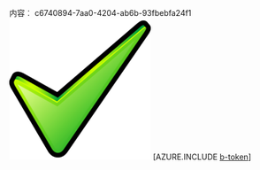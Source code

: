 内容︰ c6740894-7aa0-4204-ab6b-93fbebfa24f1![图像](77c46ceb-afdf-4038-b299-8fb03454f1b5.png)
[AZURE.INCLUDE [b-token](50803fcf-85a8-419f-bb06-2b1838ae5886.md)]
